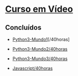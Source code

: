 # [Curso em Vídeo](https://www.cursoemvideo.com/cursos/)

## Concluídos
- [Python3-Mundo1](https://github.com/felipetega/CursoEmVideo/tree/cev/Python3/Mundo1)[/40horas]
- [Python3-Mundo2/40horas](https://github.com/felipetega/CursoEmVideo/tree/cev/Python3/Mundo2)
- [Python3-Mundo3/40horas](https://github.com/felipetega/CursoEmVideo/tree/cev/Python3/Mundo3)

- [Javascript/40horas](https://github.com/felipetega/CursoEmVideo/tree/cev/Javascript)
